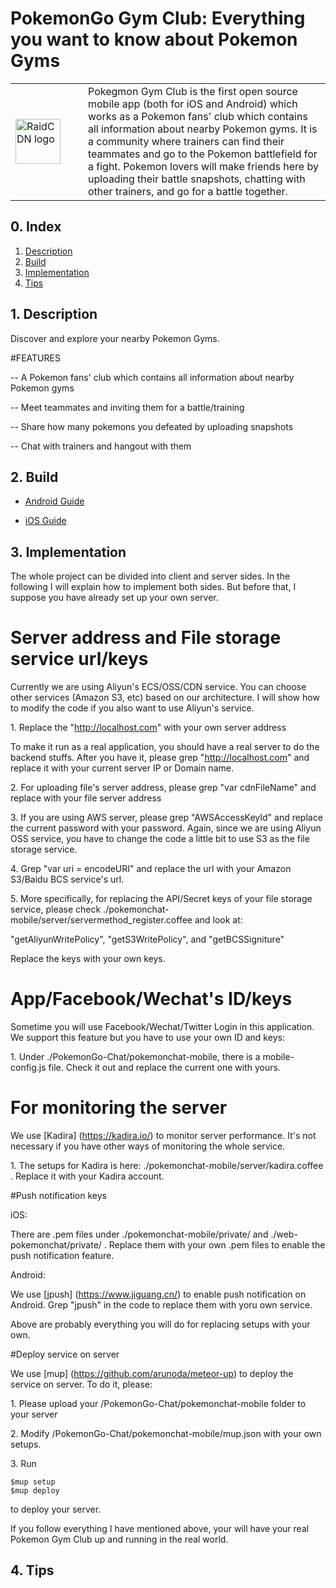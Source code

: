 # PokemonGo Gym Club: Everything you want to know about Pokemon Gyms

<table width="100%">
    <tr>
        <td width="100"><img src="http://zifacdn.oss-cn-hangzhou.aliyuncs.com/PokegymGo.png" width="72px" height="72px" alt="RaidCDN logo"/></td>
        <td>Pokegmon Gym Club is the first open source mobile app (both for iOS and Android) which works as a Pokemon fans' club which contains all information about nearby Pokemon gyms. It is a community where trainers can find their teammates and go to the Pokemon battlefield for a fight. Pokemon lovers will make friends here by uploading their battle snapshots, chatting with other trainers, and go for a battle together.
    </td>
    </tr>
</table>


## 0. Index

1. [Description](#1-description)
2. [Build](#2-build)
3. [Implementation](#3-implementation)
4. [Tips](#4-tips)

## 1. Description

Discover and explore your nearby Pokemon Gyms.


#FEATURES

-- A Pokemon fans' club which contains all information about nearby Pokemon gyms

-- Meet teammates and inviting them for a battle/training

-- Share how many pokemons you defeated by uploading snapshots

-- Chat with trainers and hangout with them

## 2. Build

- [Android Guide](docs/android/README.md)

- [iOS Guide](docs/ios/README.md)

## 3. Implementation

The whole project can be divided into client and server sides. In the following I will explain how to implement both sides. But before that, I suppose you have already set up your own server.

# Server address and File storage service url/keys

Currently we are using Aliyun's ECS/OSS/CDN service. You can choose other services (Amazon S3, etc) based on our architecture. I will show how to modify the code if you also want to use Aliyun's service. 

1\. Replace the "http://localhost.com" with your own server address

To make it run as a real application, you should have a real server to do the backend stuffs. After you have it, please grep "http://localhost.com" and replace it with your current server IP or Domain name.


2\. For uploading file's server address, please grep "var cdnFileName" and replace with your file server address

3\. If you are using AWS server, please grep "AWSAccessKeyId" and replace the current password with your password.
Again, since  we are using Aliyun OSS service, you have to change the code a little bit to use S3 as the file storage service. 

4\. Grep "var uri = encodeURI" and replace the url with your Amazon S3/Baidu BCS service's url.

5\. More specifically, for replacing the API/Secret keys of your file storage service, please check ./pokemonchat-mobile/server/servermethod_register.coffee and look at:

"getAliyunWritePolicy", 
"getS3WritePolicy",
and "getBCSSigniture"

Replace the keys with your own keys.

# App/Facebook/Wechat's ID/keys

Sometime you will use Facebook/Wechat/Twitter Login in this application. We support this feature but you have to use your own ID and keys:

1\. Under ./PokemonGo-Chat/pokemonchat-mobile, there is a mobile-config.js file. Check it out and replace the current one with yours.

# For monitoring the server

We use [Kadira] (https://kadira.io/) to monitor server performance. It's not necessary if you have other ways of monitoring the whole service.

1\. The setups for Kadira is here: ./pokemonchat-mobile/server/kadira.coffee . Replace it with your Kadira account.

#Push notification keys

iOS:

There are .pem files under ./pokemonchat-mobile/private/ and ./web-pokemonchat/private/ . Replace them with your own .pem files to enable the push notification feature.

Android:

We use [jpush] (https://www.jiguang.cn/) to enable push notification on Android. Grep "jpush" in the code to replace them with yoru own service.

Above are probably everything you will do for replacing setups with your own.

#Deploy service on server

We use [mup] (https://github.com/arunoda/meteor-up) to deploy the service on server. To do it, please:

1\. Please upload your /PokemonGo-Chat/pokemonchat-mobile folder to your server

2\. Modify /PokemonGo-Chat/pokemonchat-mobile/mup.json with your own setups.

3\. Run

	$mup setup
	$mup deploy

to deploy your server.

If you follow everything I have mentioned above, your will have your real Pokemon Gym Club up and running in the real world.

## 4. Tips

